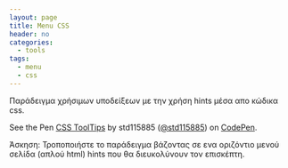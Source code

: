 ```yaml
---
layout: page
title: Menu CSS
header: no
categories:
  - tools
tags:
  - menu
  - css
---
```


Παράδειγμα χρήσιμων υποδείξεων με την χρήση hints μέσα απο κώδικα css.

<p data-height="350" data-theme-id="17517" data-slug-hash="pdrPNP" data-default-tab="result" data-user="sckarolos" class='codepen'>See the Pen <a href='https://codepen.io/jpsoftware/pen/pdrPNP/'>CSS ToolTips</a> by std115885 (<a href='https://codepen.io/jpsoftware/'>@std115885</a>) on <a href='http://codepen.io'>CodePen</a>.</p>
<script async src="//assets.codepen.io/assets/embed/ei.js"></script>

Άσκηση: Τροποποιήστε το παράδειγμα βάζοντας σε ενα οριζόντιο μενού σελίδα (απλού html) hints που θα διευκολύνουν τον επισκέπτη.